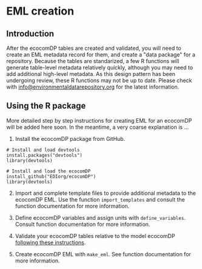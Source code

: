 # EML creation

Introduction
---
After the ecocomDP tables are created and validated, you will need to create an EML metadata record for them, and create a "data package" for a repository. Because the tables are standarized, a few R functions will generate table-level metadata relatively quickly, although you may need to add additional high-level metadata. As this design pattern has been undergoing review, these R functions may not be up to date. Please check with info@environmentaldatarepository.org for the latest information.

Using the R package
---
More detailed step by step instructions for creating EML for an ecocomDP will be added here soon. In the meantime, a very coarse explanation is ...


1. Install the ecocomDP package from GitHub.
```
# Install and load devtools
install.packages("devtools")
library(devtools)

# Install and load the ecocomDP
install_github("EDIorg/ecocomDP")
library(devtools)
```

2. Import and complete template files to provide additional metadata to the ecocomDP EML. Use the function `import_templates` and consult the function documentation for more information.

3. Define ecocomDP variables and assign units with `define_variables`. Consult function documentation for more information.

4. Validate your ecocomDP tables relative to the model ecocomDP [following these instructions](https://github.com/EDIorg/ecocomDP/blob/master/documentation/instructions/table-validation.md).

5. Create ecocomDP EML with `make_eml`. See function documentation for more information.
